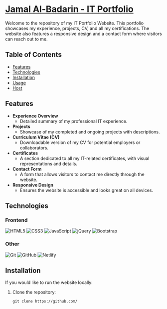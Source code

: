 <h1><a href="https://jamal-al-badarin.netlify.app/" target="_blank">Jamal Al-Badarin - IT Portfolio</a></h1>

<p>Welcome to the repository of my IT Portfolio Website. This portfolio showcases my experience, projects, CV, and all my certifications. The website also features a responsive design and a contact form where visitors can reach out to me.</p>

<h2>Table of Contents</h2>
<ul>
  <li><a href="#features">Features</a></li>
  <li><a href="#technologies">Technologies</a></li>
  <li><a href="#installation">Installation</a></li>
  <li><a href="#usage">Usage</a></li>
  <li><a href="#host">Host</a></li>
</ul>

<h2 id="features">Features</h2>
<ul>
  <li><strong>Experience Overview</strong>
    <ul>
      <li>Detailed summary of my professional IT experience.</li>
    </ul>
  </li>
  <li><strong>Projects</strong>
    <ul>
      <li>Showcase of my completed and ongoing projects with descriptions.</li>
    </ul>
  </li>
  <li><strong>Curriculum Vitae (CV)</strong>
    <ul>
      <li>Downloadable version of my CV for potential employers or collaborators.</li>
    </ul>
  </li>
  <li><strong>Certificates</strong>
    <ul>
      <li>A section dedicated to all my IT-related certificates, with visual representations and details.</li>
    </ul>
  </li>
  <li><strong>Contact Form</strong>
    <ul>
      <li>A form that allows visitors to contact me directly through the website.</li>
    </ul>
  </li>
  <li><strong>Responsive Design</strong>
    <ul>
      <li>Ensures the website is accessible and looks great on all devices.</li>
    </ul>
  </li>
</ul>

<h2 id="technologies">Technologies</h2>

<h3>Frontend</h3>
<p>
  <img src="https://img.icons8.com/color/48/000000/html-5.png" alt="HTML5" />
  <img src="https://img.icons8.com/color/48/000000/css3.png" alt="CSS3" />
  <img src="https://img.icons8.com/color/48/000000/javascript.png" alt="JavaScript" />
  <img src="https://img.icons8.com/ios-filled/50/000000/jquery.png" alt="jQuery" />
  <img src="https://img.icons8.com/color/48/000000/bootstrap.png" alt="Bootstrap" />
</p>

<h3>Other</h3>
<p>
  <img src="https://img.icons8.com/color/48/000000/git.png" alt="Git" />
  <img src="https://img.icons8.com/color/48/000000/github.png" alt="GitHub" />
  <img src="https://img.icons8.com/windows/48/000000/netlify.png" alt="Netlify" />
</p>

<h2 id="installation">Installation</h2>

<p>If you would like to run the website locally:</p>

<ol>
  <li>Clone the repository:
    <pre><code>git clone https://github.com/
